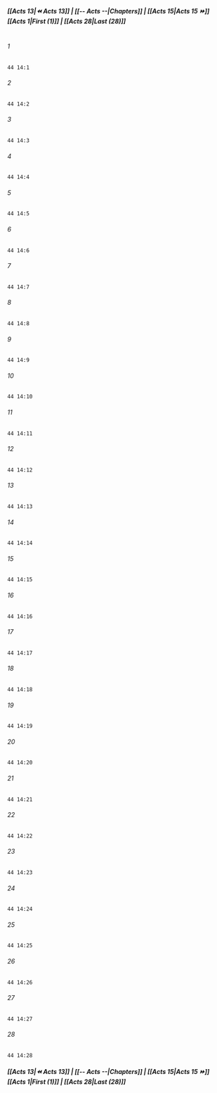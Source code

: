 
##### **[[Acts 13|⏪ Acts 13]] | [[-- Acts --|Chapters]] | [[Acts 15|Acts 15 ⏩]]**<br>**[[Acts 1|First (1)]] | [[Acts 28|Last (28)]]**<br><br>

###### 1
``` verse
44 14:1
```
###### 2
``` verse
44 14:2
```
###### 3
``` verse
44 14:3
```
###### 4
``` verse
44 14:4
```
###### 5
``` verse
44 14:5
```
###### 6
``` verse
44 14:6
```
###### 7
``` verse
44 14:7
```
###### 8
``` verse
44 14:8
```
###### 9
``` verse
44 14:9
```
###### 10
``` verse
44 14:10
```
###### 11
``` verse
44 14:11
```
###### 12
``` verse
44 14:12
```
###### 13
``` verse
44 14:13
```
###### 14
``` verse
44 14:14
```
###### 15
``` verse
44 14:15
```
###### 16
``` verse
44 14:16
```
###### 17
``` verse
44 14:17
```
###### 18
``` verse
44 14:18
```
###### 19
``` verse
44 14:19
```
###### 20
``` verse
44 14:20
```
###### 21
``` verse
44 14:21
```
###### 22
``` verse
44 14:22
```
###### 23
``` verse
44 14:23
```
###### 24
``` verse
44 14:24
```
###### 25
``` verse
44 14:25
```
###### 26
``` verse
44 14:26
```
###### 27
``` verse
44 14:27
```
###### 28
``` verse
44 14:28
```

##### **[[Acts 13|⏪ Acts 13]] | [[-- Acts --|Chapters]] | [[Acts 15|Acts 15 ⏩]]**<br>**[[Acts 1|First (1)]] | [[Acts 28|Last (28)]]**
